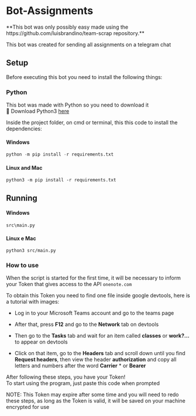 # Bot-Assignments

<p> **This bot was only possibly easy made using the https://github.com/luisbrandino/team-scrap repository.**

This bot was created for sending all assignments on a telegram chat </p>

## Setup

Before executing this bot you need to install the following things:

### Python

This bot was made with Python so you need to download it<br>
:snake: Download Python3 [here](https://www.python.org/downloads/)

Inside the project folder, on cmd or terminal, this this code to install the dependencies: 

#### Windows
~~~python
python -m pip install -r requirements.txt
~~~

#### Linux and Mac
~~~python3
python3 -m pip install -r requirements.txt
~~~

## Running

#### Windows
```
src\main.py
```

#### Linux e Mac
```
python3 src/main.py
```

### How to use

When the script is started for the first time, it will be necessary to inform your Token that gives access to the API `onenote.com`

To obtain this Token you need to find one file inside google devtools, here is a tutorial with images:

- Log in to your Microsoft Teams account and go to the teams page <br>

- After that, press **F12** and go to the **Network** tab on devtools <br>

- Then go to the **Tasks** tab and wait for an item called **classes** or **work?...** to appear on devtools <br>

- Click on that item, go to the **Headers** tab and scroll down until you find **Request headers**, then view the header **authorization** and copy all letters and numbers after the word **Carrier** * or **Bearer**<br>

After following these steps, you have your Token! <br>
To start using the program, just paste this code when prompted

NOTE: This Token may expire after some time and you will need to redo these steps, as long as the Token is valid, it will be saved on your machine encrypted for use
